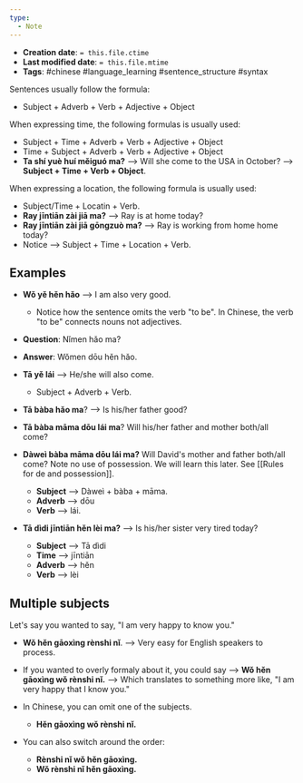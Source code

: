 ```yaml
---
type:
  - Note
---
```


* **Creation date**: `= this.file.ctime`
* **Last modified date**: `= this.file.mtime`
* **Tags**: #chinese #language_learning #sentence_structure #syntax

Sentences usually follow the formula:
* Subject + Adverb + Verb + Adjective + Object

When expressing time, the following formulas is usually used:
* Subject + Time + Adverb + Verb + Adjective + Object
* Time + Subject + Adverb + Verb + Adjective + Object
* **Ta shí yuè huí měiguó ma?** --> Will she come to the USA in October? --> **Subject + Time + Verb + Object**.

When expressing a location, the following formula is usually used:
* Subject/Time + Locatin + Verb.
* **Ray jīntiān zài jiā ma?** --> Ray is at home today?
* **Ray jīntiān zài jiā gōngzuò ma?** --> Ray is working from home home today?
* Notice --> Subject + Time + Location + Verb.
## Examples

* **Wǒ yě hěn hǎo** --> I am also very good.
	* Notice how the sentence omits the verb "to be". In Chinese, the verb "to be" connects nouns not adjectives.
	  
* **Question**: Nǐmen hǎo ma?
* **Answer**: Wǒmen dōu hěn hǎo.
  
* **Tā yě lái** --> He/she will also come.
	* Subject + Adverb + Verb.
* **Tā bàba hǎo ma**? --> Is his/her father good?
* **Tā bàba māma dōu lái ma**? Will his/her father and mother both/all come?
* **Dàweì bàba māma dōu lái ma?** Will David's mother and father both/all come? Note no use of possession. We will learn this later. See [[Rules for de and possession]].
	* **Subject** --> Dàweì + bàba + māma.
	* **Adverb** --> dōu
	* **Verb** --> lái.
	  
* **Tā dìdi jīntiān hěn lèi ma?** --> Is his/her sister very tired today?
	* **Subject** --> Tā dìdi
	* **Time** --> jīntiān
	* **Adverb** --> hěn
	* **Verb** --> lèi
## Multiple subjects

Let's say you wanted to say, "I am very happy to know you."

* **Wǒ hěn gāoxìng rènshi nǐ**. --> Very easy for English speakers to process.
  
* If you wanted to overly formaly about it, you could say --> **Wǒ hěn gāoxìng wǒ rènshi nǐ.** --> Which translates to something more like, "I am very happy that I know you."
  
* In Chinese, you can omit one of the subjects.
	* **Hěn gāoxìng wǒ rènshi nǐ.**
	  
* You can also switch around the order:
	* **Rènshi nǐ wǒ hěn gāoxìng.**
	* **Wǒ rènshi nǐ hěn gāoxìng.**
